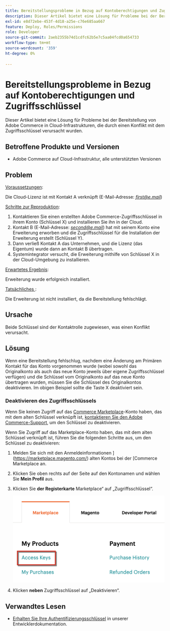 ```yaml
---
title: Bereitstellungsprobleme in Bezug auf Kontoberechtigungen und Zugriffsschlüssel
description: Dieser Artikel bietet eine Lösung für Probleme bei der Bereitstellung von Adobe Commerce in Cloud-Infrastrukturen, die durch einen Konflikt mit dem Zugriffsschlüssel verursacht wurden.
exl-id: e8d72ebe-453f-4d18-a25e-c76e685aa667
feature: Deploy, Roles/Permissions
role: Developer
source-git-commit: 2aeb2355b74d1cdfc62b5e7c5aa04fcd0a654733
workflow-type: tm+mt
source-wordcount: '359'
ht-degree: 0%

---
```


# Bereitstellungsprobleme in Bezug auf Kontoberechtigungen und Zugriffsschlüssel

Dieser Artikel bietet eine Lösung für Probleme bei der Bereitstellung von Adobe Commerce in Cloud-Infrastrukturen, die durch einen Konflikt mit dem Zugriffsschlüssel verursacht wurden.

## Betroffene Produkte und Versionen

* Adobe Commerce auf Cloud-Infrastruktur, alle unterstützten Versionen

## Problem

<u>Voraussetzungen</u>:

Die Cloud-Lizenz ist mit Kontakt A verknüpft (E-Mail-Adresse: *<u>first@e.mail</u>*)

<u>Schritte zur Reproduktion</u>:

1. Kontaktieren Sie einen erstellten Adobe Commerce-Zugriffsschlüssel in ihrem Konto (Schlüssel X) und installieren Sie ihn in der Cloud.
1. Kontakt B (E-Mail-Adresse: *<u>second@e.mail</u>*) hat mit seinem Konto eine Erweiterung erworben und die Zugriffsschlüssel für die Installation der Erweiterung erstellt (Schlüssel Y).
1. Dann verließ Kontakt A das Unternehmen, und die Lizenz (das Eigentum) wurde dann an Kontakt B übertragen.
1. Systemintegrator versucht, die Erweiterung mithilfe von Schlüssel X in der Cloud-Umgebung zu installieren.

<u>Erwartetes Ergebnis</u>:

Erweiterung wurde erfolgreich installiert.

<u>Tatsächliches </u>:

Die Erweiterung ist nicht installiert, da die Bereitstellung fehlschlägt.

## Ursache

Beide Schlüssel sind der Kontaktrolle zugewiesen, was einen Konflikt verursacht.

## Lösung

Wenn eine Bereitstellung fehlschlug, nachdem eine Änderung am Primären Kontakt für das Konto vorgenommen wurde (wobei sowohl das Originalkonto als auch das neue Konto jeweils über eigene Zugriffsschlüssel verfügen) und die Schlüssel vom Originalkonto auf das neue Konto übertragen wurden, müssen Sie die Schlüssel des Originalkontos deaktivieren. Im obigen Beispiel sollte die Taste X deaktiviert sein.

### Deaktivieren des Zugriffsschlüssels

Wenn Sie keinen Zugriff auf das [Commerce Marketplace](https://marketplace.magento.com/)-Konto haben, das mit dem alten Schlüssel verknüpft ist, [kontaktieren Sie den Adobe Commerce-Support](/help/help-center-guide/help-center/magento-help-center-user-guide.md#submit-ticket), um den Schlüssel zu deaktivieren.

Wenn Sie Zugriff auf das Marketplace-Konto haben, das mit dem alten Schlüssel verknüpft ist, führen Sie die folgenden Schritte aus, um den Schlüssel zu deaktivieren:

1. Melden Sie sich mit den Anmeldeinformationen ](https://marketplace.magento.com/) alten Kontos bei der [Commerce Marketplace an.
1. Klicken Sie oben rechts auf der Seite auf den Kontonamen und wählen Sie **Mein Profil** aus.
1. Klicken Sie **der Registerkarte** Marketplace“ auf „Zugriffsschlüssel“.

   ![magento_products_access_keys_2.4.1.png](/help/troubleshooting/miscellaneous/assets/magento_products_access_keys_2.4.1.png)

1. Klicken **neben** Zugriffsschlüssel auf „Deaktivieren“.

## Verwandtes Lesen

* [Erhalten Sie Ihre Authentifizierungsschlüssel](https://experienceleague.adobe.com/en/docs/commerce-operations/installation-guide/prerequisites/authentication-keys) in unserer Entwicklerdokumentation.
